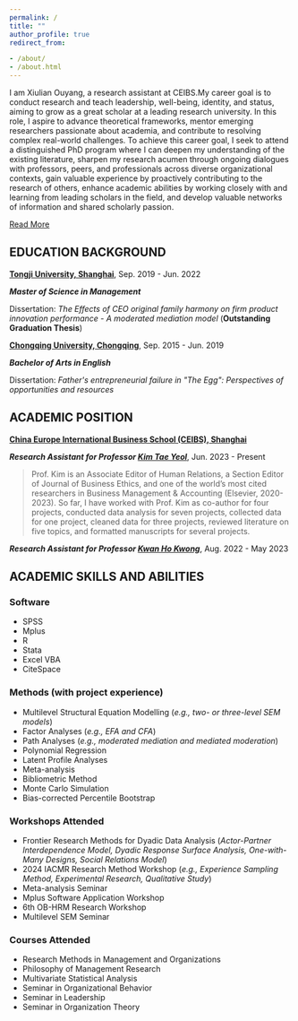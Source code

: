```yaml
---
permalink: /
title: ""
author_profile: true
redirect_from:

- /about/
- /about.html
---
```


<script src="/assets/js/about.js"></script>

<div id="content">
    <p>I am Xiulian Ouyang, a research assistant at CEIBS.My career goal is to conduct research and teach leadership,
        well-being, identity, and status, aiming to grow as a great scholar at a leading research university. In this
        role, I aspire to advance theoretical frameworks, mentor emerging researchers passionate about academia, and
        contribute to resolving complex real-world challenges. To achieve this career goal, I seek to attend a
        distinguished PhD program where I can deepen my understanding of the existing literature, sharpen my research
        acumen through ongoing dialogues with professors, peers, and professionals across diverse organizational
        contexts, gain valuable experience by proactively contributing to the research of others, enhance academic
        abilities by working closely with and learning from leading scholars in the field, and develop valuable networks
        of information and shared scholarly passion.</p>
    <div id="more-content" style="display: none;">
        <p>In terms of leadership, I am particularly interested in positive leadership styles, such as servant
            leadership, authentic leadership, and ethical leadership. To fill existing gaps in the current research, I
            first aim to examine the similarities and distinctions among these positive leading behaviors. By reviewing
            and synthesizing the current literature, I hope to further clarify their characteristics. Building on this,
            I plan to use experimental designs and field interventions to explore why and how leaders’ factors (e.g.,
            personal traits, values, and past experiences) and contextual factors (e.g., organizational climate,
            leaders’ affective states, and energy level) drive leaders to adopt different behaviors. Additionally, since
            leaders often display multiple leadership behaviors in real-world management, I seek to understand the
            prevalence profiles of different leadership styles, their key antecedents across diverse organizations and
            groups, and how letious combinations of these styles impact employees' attitudes, behaviors, and
            performance.
        </p>
        <p>I am also deeply interested in employee well-being, driven by my belief that people are the ultimate purpose.
            I genuinely care about working individuals' physical and psychological health, particularly how work-related
            stress and work/nonwork recovery practices influence employees' short- and long-term well-being. Recently, I
            have observed the growing popularity of activities like cycling and hiking in Shanghai, a fast-paced,
            high-demand city. Fully geared up and eagerly heading for hiking trips immediately after finishing work on
            Friday has become a trendy phenomenon on social media. As an avid participant, I once spent two days and one
            night hiking and noticed those desolate mountains were crowded with young people, even as late as 1-2 AM.
            This sparked my curiosity about the essence and impact of this activity. What drives these busy young people
            to spend so much time traveling to remote places for such pursuits? Whether and how do their stress levels,
            emotions, and energy fluctuate before, during, and after this activity? What are the positive and negative
            effects of this activity on them in the short and long term? Whether and how these effects spill over to the
            work domain? Since the current focus on recovery tends to emphasize psychological experiences—psychological
            detachment, relaxation, mastery, and control—with far less attention paid to the activities themselves, I
            seek to further define and distinguish the essence of after-work activities and identify other mechanisms
            beyond current psychological experiences that foster the process of being recovered.</p>
        <p>Another key area of interest for me includes identity and status—particularly how multiple identities and
            diverse statuses are formed, evolve, and influence individuals within and across groups. I am particularly
            intrigued by groups with complex and often conflicting experiences, such as individuals from remote,
            impoverished areas who ascend to high-status professions or those from affluent, highly educated backgrounds
            who find themselves in low autonomy or menial roles. I am interested in conducting a longitudinal study on
            these groups to trace the developmental trajectories of their identities and statuses, uncovering the
            antecedents, mechanisms, outcomes, and moderating factors that shape these processes, making a substantial
            contribution to theory and practice. I have initiated discussions with the leader and team at GEDAR
            Highrise. This non-profit organization supports academically talented students from remote, disadvantaged
            regions through scholarships and career development programs. They have expressed strong interest in
            collaborating on this project, offering a promising opportunity to advance this research initiative.
        </p>
    </div>
    <a id="read-more" href="javascript:void(0);" onclick="toggleContent();">Read More</a>
    <a id="read-less" href="javascript:void(0);" onclick="toggleContent();" style="display: none;">Read Less</a>
</div>

## EDUCATION BACKGROUND

**[Tongji University, Shanghai](https://www.usnews.com/education/best-global-universities/tongji-university-501326)**, Sep. 2019 - Jun. 2022

***Master of Science in Management***

Dissertation: *The Effects of CEO original family harmony on firm product innovation performance - A moderated mediation model* (**Outstanding Graduation Thesis**)

**[Chongqing University, Chongqing](https://www.usnews.com/education/best-global-universities/chongqing-university-505768)**, Sep. 2015 - Jun. 2019

***Bachelor of Arts in English***

Dissertation: *Father's entrepreneurial failure in "The Egg": Perspectives of opportunities and resources*

## ACADEMIC POSITION

**[China Europe International Business School (CEIBS), Shanghai](https://www.ceibs.edu/)**

***Research Assistant for Professor [Kim Tae Yeol](https://scholar.google.com/citations?user=2Z7Vb4kAAAAJ&hl=en&oi=ao)***, Jun. 2023 - Present

> Prof. Kim is an Associate Editor of Human Relations, a Section Editor of Journal of Business Ethics, and one of the world’s most cited researchers in Business Management & Accounting (Elsevier, 2020-2023). So far, I have worked with Prof. Kim as co-author for four projects, conducted data analysis for seven projects, collected data for one project, cleaned data for three projects, reviewed literature on five topics, and formatted manuscripts for several projects.

***Research Assistant for Professor [Kwan Ho Kwong](https://scholar.google.com/citations?user=l9zGlTYAAAAJ&hl=en&oi=ao)***, Aug. 2022 - May 2023

## ACADEMIC SKILLS AND ABILITIES

### Software

- SPSS
- Mplus
- R
- Stata
- Excel VBA
- CiteSpace

### Methods (with project experience)

- Multilevel Structural Equation Modelling (*e.g., two- or three-level SEM models*)
- Factor Analyses (*e.g., EFA and CFA*)
- Path Analyses (*e.g., moderated mediation and mediated moderation*)
- Polynomial Regression
- Latent Profile Analyses
- Meta-analysis
- Bibliometric Method
- Monte Carlo Simulation
- Bias-corrected Percentile Bootstrap

### Workshops Attended

- Frontier Research Methods for Dyadic Data Analysis (*Actor-Partner Interdependence Model, Dyadic Response Surface Analysis, One-with-Many Designs, Social Relations Model*)
- 2024 IACMR Research Method Workshop (*e.g., Experience Sampling Method, Experimental Research, Qualitative Study*)
- Meta-analysis Seminar
- Mplus Software Application Workshop
- 6th OB-HRM Research Workshop
- Multilevel SEM Seminar

### Courses Attended

- Research Methods in Management and Organizations
- Philosophy of Management Research
- Multivariate Statistical Analysis
- Seminar in Organizational Behavior
- Seminar in Leadership
- Seminar in Organization Theory

